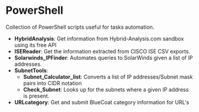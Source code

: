 # PowerShell
Collection of PowerShell scripts useful for tasks automation.

* **HybridAnalysis**: Get information from Hybrid-Analysis.com sandbox using its free API
* **ISEReader**: Get the information extracted from CISCO ISE CSV exports.
* **Solarwinds_IPFinder**: Automates queries to SolarWinds given a list of IP addresses.
* **SubnetTools**:
    * **Subnet_Calculator_list**: Converts a list of IP addresses/Subnet mask pairs into CIDR notation
    * **Check_Subnet**: Looks up for the subnets where a given IP address is present.
* **URLcategory**: Get and submit BlueCoat category information for URL's

